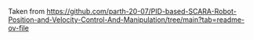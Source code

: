 <!-- TOC -->
Taken from https://github.com/parth-20-07/PID-based-SCARA-Robot-Position-and-Velocity-Control-And-Manipulation/tree/main?tab=readme-ov-file


<!-- /TOC -->
